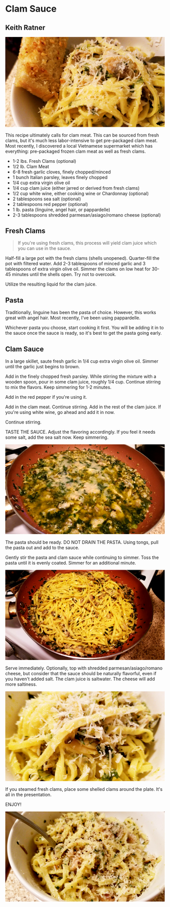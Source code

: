 # Clam Sauce

## Keith Ratner

![Linguine and Clam Sauce](images/keith-ratner-clam-sauce-05.png "Linguine and Clam Sauce")

This recipe ultimately calls for clam meat. This can be sourced from fresh clams, but it's much less labor-intensive to get pre-packaged clam meat. Most recently, I discovered a local Vietnamese supermarket which has everything: pre-packaged frozen clam meat as well as fresh clams.

- 1-2 lbs. Fresh Clams (optional)
- 1/2 lb. Clam Meat
- 6-8 fresh garlic cloves, finely chopped/minced
- 1 bunch Italian parsley, leaves finely chopped
- 1/4 cup extra virgin olive oil
- 1/4 cup clam juice (either jarred or derived from fresh clams)
- 1/2 cup white wine, either cooking wine or Chardonnay (optional)
- 2 tablespoons sea salt (optional)
- 2 tablespoons red pepper (optional)
- 1 lb. pasta (linguine, angel hair, or pappardelle)
- 2-3 tablespoons shredded parmesan/asiago/romano cheese (optional)

## Fresh Clams

> If you're using fresh clams, this process will yield clam juice which you can use in the sauce.

Half-fill a large pot with the fresh clams (shells unopened). Quarter-fill the pot with filtered water. Add 2-3 tablespoons of minced garlic and 3 tablespoons of extra virgin olive oil. Simmer the clams on low heat for 30-45 minutes until the shells open. Try not to overcook.

Utilize the resulting liquid for the clam juice.

## Pasta

Traditionally, linguine has been the pasta of choice. However, this works great with angel hair. Most recently, I've been using pappardelle.

Whichever pasta you choose, start cooking it first. You will be adding it in to the sauce once the sauce is ready, so it's best to get the pasta going early.

## Clam Sauce

In a large skillet, saute fresh garlic in 1/4 cup extra virgin olive oil. Simmer until the garlic just begins to brown.

Add in the finely chopped fresh parsley. While stirring the mixture with a wooden spoon, pour in some clam juice, roughly 1/4 cup. Continue stirring to mix the flavors. Keep simmering for 1-2 minutes.

Add in the red pepper if you're using it.

Add in the clam meat. Continue stirring. Add in the rest of the clam juice. If you're using white wine, go ahead and add it in now.

Continue stirring.

TASTE THE SAUCE. Adjust the flavoring accordingly. If you feel it needs some salt, add the sea salt now. Keep simmering.

![Clam Sauce](images/keith-ratner-clam-sauce-01.png "Clam Sauce")

The pasta should be ready. DO NOT DRAIN THE PASTA. Using tongs, pull the pasta out and add to the sauce.

Gently stir the pasta and clam sauce while continuing to simmer. Toss the pasta until it is evenly coated. Simmer for an additional minute.

![Clam Sauce with Pasta](images/keith-ratner-clam-sauce-02.png "Clam Sauce with Pasta")

Serve immediately. Optionally, top with shredded parmesan/asiago/romano cheese, but consider that the sauce should be naturally flavorful, even if you haven't added salt. The clam juice is saltwater. The cheese will add more saltiness.

![Clam Sauce with Pasta Serving](images/keith-ratner-clam-sauce-03.png "Clam Sauce with Pasta Serving")

If you steamed fresh clams, place some shelled clams around the plate. It's all in the presentation.

ENJOY!

![Clam Sauce with Pasta Serving](images/keith-ratner-clam-sauce-04.png "Clam Sauce with Pasta Serving")
